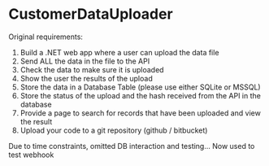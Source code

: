 # CustomerDataUploader
Original requirements:
1. Build a .NET web app where a user can upload the data file
2. Send ALL the data in the file to the API
3. Check the data to make sure it is uploaded
4. Show the user the results of the upload
5. Store the data in a Database Table (please use either SQLite or MSSQL)
6. Store the status of the upload and the hash received from the API in the database
7. Provide a page to search for records that have been uploaded and view the result
8. Upload your code to a git repository (github / bitbucket)

Due to time constraints, omitted DB interaction and testing...
Now used to test webhook
